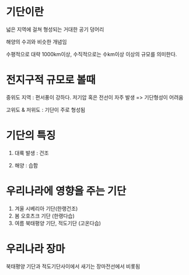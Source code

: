 # 기단이란

넓은 지역에 걸쳐 형성되는 거대한 공기 덩어리

해양의 수괴와 비슷한 개념임

수평적으로 대략 1000km이상, 수직적으로는 수km이상 이상의 규모를 의미한다.

# 전지구적 규모로 볼때 

중위도 지역 : 편서풍이 강하다. 저기압 혹은 전선이 자주 발생 => 기단형성이 어려움

고위도 & 저위도 : 기단이 주로 형성됨

# 기단의 특징

1) 대륙 발생 : 건조

2) 해양 : 습함 

# 우리나라에 영향을 주는 기단

1) 겨울  시베리아 기단(한랭건조)
2) 봄 오호츠크 기단 (한랭다습)
3) 여름 북태평양 기단, 적도기단 (고온다습)

# 우리나라 장마
북태평양 기단과 적도기단사이에서 새기는 장마전선에서 비롯됨

#


